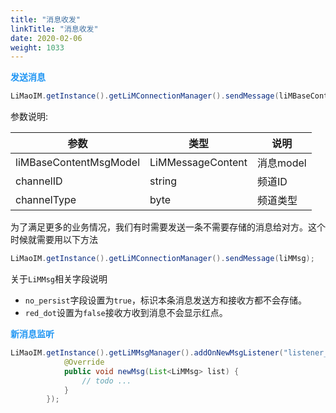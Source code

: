 ```yaml
---
title: "消息收发"
linkTitle: "消息收发"
date: 2020-02-06
weight: 1033
---
```


**<font color='#2196F3'>发送消息</font>**
```java
LiMaoIM.getInstance().getLiMConnectionManager().sendMessage(liMBaseContentMsgModel, channelID, channelType);
```

参数说明:

| 参数                   | 类型              | 说明      |
| ---------------------- | ----------------- | --------- |
| liMBaseContentMsgModel | LiMMessageContent | 消息model |
| channelID              | string            | 频道ID    |
| channelType            | byte              | 频道类型  |

为了满足更多的业务情况，我们有时需要发送一条不需要存储的消息给对方。这个时候就需要用以下方法
```java
LiMaoIM.getInstance().getLiMConnectionManager().sendMessage(liMMsg);
```
关于`LiMMsg`相关字段说明
* `no_persist`字段设置为`true`，标识本条消息发送方和接收方都不会存储。
* `red_dot`设置为`false`接收方收到消息不会显示红点。


**<font color='#2196F3'>新消息监听</font>**
```java
LiMaoIM.getInstance().getLiMMsgManager().addOnNewMsgListener("listener_key", new INewMsgListener() {
            @Override
            public void newMsg(List<LiMMsg> list) {
                // todo ...
            }
        });
```
